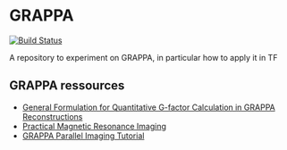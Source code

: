 # GRAPPA
[![Build Status](https://travis-ci.com/zaccharieramzi/grappa.svg?token=wHL4tmyGD3TP6bSo6Mdh&branch=master)](https://travis-ci.com/zaccharieramzi/grappa)

A repository to experiment on GRAPPA, in particular how to apply it in TF


## GRAPPA ressources

- [General Formulation for Quantitative G-factor Calculation in GRAPPA Reconstructions](https://onlinelibrary.wiley.com/doi/pdf/10.1002/mrm.22066)
- [Practical Magnetic Resonance Imaging](https://www.cai2r.net/sites/default/files/documents/BIGP_Docs/Courses_Lectures/Practical%20MRI_2/lecture5.pdf)
- [GRAPPA Parallel Imaging Tutorial](https://users.fmrib.ox.ac.uk/~mchiew/docs/grappa-practical.html)
